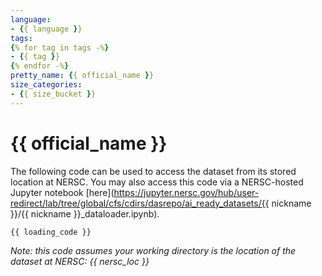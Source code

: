 ```yaml
---
language:
- {{ language }}
tags:
{% for tag in tags -%}
- {{ tag }}
{% endfor -%}
pretty_name: {{ official_name }}
size_categories:
- {{ size_bucket }}
---
```


# {{ official_name }}

The following code can be used to access the dataset from its stored location at NERSC. You may also access this code via a NERSC-hosted Jupyter notebook [here](https://jupyter.nersc.gov/hub/user-redirect/lab/tree/global/cfs/cdirs/dasrepo/ai_ready_datasets/{{ nickname }}/{{ nickname }}_dataloader.ipynb).

```
{{ loading_code }}
```

*Note: this code assumes your working directory is the location of the dataset at NERSC: {{ nersc_loc }}*